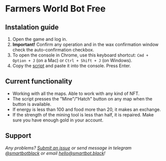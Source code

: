 # Farmers World Bot Free

## Instalation guide

1. Open the game and log in.
2. **Important!** Confirm any operation and in the wax confirmation window check the auto-confirmation checkbox.
3. To open the console in Chrome, use this keyboard shortcut: `Cmd + Option + J` (on a Mac) or `Ctrl + Shift + J` (on Windows).
4. Copy the [script](https://github.com/SmartBotBlack/farmers-world-bot/blob/master/index.js) and paste it into the console. Press Enter.

## Current functionality

- Working with all the maps. Able to work with any kind of NFT.
- The script presses the "Mine"/"Hatch" button on any map when the button is available.
- If energy is less than 100 and food more than 20, it makes an exchange.
- If the strength of the mining tool is less than half, it is repaired. Make sure you have enough gold in your account.

## Support

_Any problems? [Submit an issue](https://github.com/SmartBotBlack/farmers-world-bot/issues/new) or send message in telegram [@smartbotblack](https://t.me/smartbotblack) or email [hello@smartbot.black](https://smartbot.black)!_
